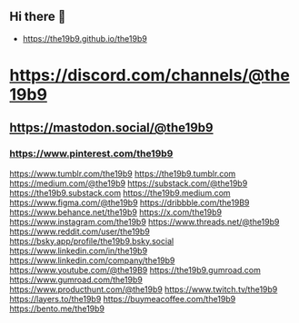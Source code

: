 ## Hi there 👋

- https://the19b9.github.io/the19b9
# https://discord.com/channels/@the19b9
## https://mastodon.social/@the19b9
### https://www.pinterest.com/the19b9
https://www.tumblr.com/the19b9
https://the19b9.tumblr.com
https://medium.com/@the19b9
https://substack.com/@the19b9
https://the19b9.substack.com
https://the19b9.medium.com
https://www.figma.com/@the19b9
https://dribbble.com/the19B9
https://www.behance.net/the19b9
https://x.com/the19b9
https://www.instagram.com/the19b9
https://www.threads.net/@the19b9
https://www.reddit.com/user/the19b9
https://bsky.app/profile/the19b9.bsky.social
https://www.linkedin.com/in/the19b9
https://www.linkedin.com/company/the19b9
https://www.youtube.com/@the19B9
https://the19b9.gumroad.com
https://www.gumroad.com/the19b9
https://www.producthunt.com/@the19b9
https://www.twitch.tv/the19b9
https://layers.to/the19b9
https://buymeacoffee.com/the19b9
https://bento.me/the19b9

<!--
**the19b9/the19b9** is a ✨ _special_ ✨ repository because its `README.md` (this file) appears on your GitHub profile.

Here are some ideas to get you started:

- 🔭 I’m currently working on ...
- 🌱 I’m currently learning ...
- 👯 I’m looking to collaborate on ...
- 🤔 I’m looking for help with ...
- 💬 Ask me about ...
- 📫 How to reach me: ...
- 😄 Pronouns: ...
- ⚡ Fun fact: ...
-->
